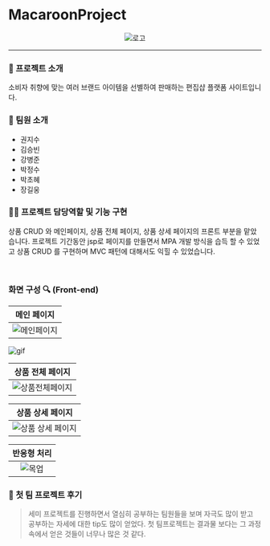 # MacaroonProject
<div align = center>
  
![로고](https://github.com/ChohyePark/MacaroonProject/assets/122193843/08ff18a1-1073-4dea-8e46-dce79c8eb45b)  

</div>

---

### 🚀 프로젝트 소개 

소비자 취향에 맞는 여러 브랜드 아이템을 선별하여 판매하는 편집샵 플랫폼 사이트입니다.

### 💭 팀원 소개
- 권지수
- 김승빈
- 강병준
- 박정수
- 박초혜
- 장길웅

### 👩‍💻 프로젝트 담당역할 및 기능 구현 
상품 CRUD 와 메인페이지, 상품 전체 페이지, 상품 상세 페이지의 프론트 부분을 맡았습니다.
프로젝트 기간동안 jsp로 페이지를 만들면서 MPA 개발 방식을 습득 할 수 있었고 상품 CRUD 를 구현하며
MVC 패턴에 대해서도 익힐 수 있었습니다. 


<br/>

### 화면 구성  🔍  (Front-end)

|메인 페이지|
|:---:|
|![메인페이지](https://github.com/ChohyePark/MacaroonProject/assets/122193843/11691eff-5756-4b14-8ddb-793bbacf8eb1)|
![gif](https://github.com/ChohyePark/MacaroonProject/assets/122193843/fdf92bc2-bbb0-4703-a48e-daff4fffeeb6)

|상품 전체 페이지|
|:---:|
|![상품전체페이지](https://github.com/ChohyePark/MacaroonProject/assets/122193843/edb0957e-8088-4223-985b-76e98c8c1da6)|

|상품 상세 페이지|
|:---:|
|![상품 상세 페이지](https://github.com/ChohyePark/MacaroonProject/assets/122193843/da231e0b-6ac2-4c57-82a5-182cd5cd308c)|

|반응형 처리|
|:---:|
|![목업](https://github.com/ChohyePark/MacaroonProject/assets/122193843/56e433c1-0d6a-40c4-9216-cfdc10b28016)|


### 📔 첫 팀 프로젝트 후기
> 세미 프로젝트를 진행하면서 열심히 공부하는 팀원들을 보며 자극도 많이 받고 공부하는 자세에 대한 tip도 많이 얻었다. 첫 팀프로젝트는 결과물 보다는
> 그 과정속에서 얻은 것들이 너무나 많은 것 같다. 
